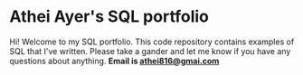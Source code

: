# Athei Ayer's SQL portfolio

Hi! Welcome to my SQL portfolio. This code repository contains examples of SQL that I've written. Please take a gander and let me know if you have any questions about anything. **Email is athei816@gmai.com**
